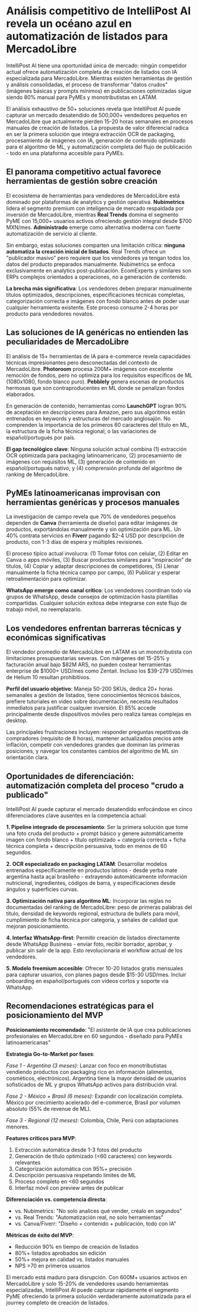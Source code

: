 # Análisis competitivo de IntelliPost AI revela un océano azul en automatización de listados para MercadoLibre

IntelliPost AI tiene una oportunidad única de mercado: ningún competidor actual ofrece automatización completa de creación de listados con IA especializada para MercadoLibre. Mientras existen herramientas de gestión y análisis consolidadas, el proceso de transformar "datos crudos" (imágenes básicas y prompts mínimos) en publicaciones optimizadas sigue siendo 80% manual para PyMEs y monotributistas en LATAM.

El análisis exhaustivo de 50+ soluciones revela que IntelliPost AI puede capturar un mercado desatendido de 500,000+ vendedores pequeños en MercadoLibre que actualmente pierden 15-20 horas semanales en procesos manuales de creación de listados. La propuesta de valor diferencial radica en ser la primera solución que integra extracción OCR de packaging, procesamiento de imágenes con IA, generación de contenido optimizado para el algoritmo de ML, y automatización completa del flujo de publicación - todo en una plataforma accesible para PyMEs.

## El panorama competitivo actual favorece herramientas de gestión sobre creación

El ecosistema de herramientas para vendedores de MercadoLibre está dominado por plataformas de analytics y gestión operativa. **Nubimetrics** lidera el segmento premium con inteligencia de mercado respaldada por inversión de MercadoLibre, mientras **Real Trends** domina el segmento PyME con 15,000+ usuarios activos ofreciendo gestión integral desde $700 MXN/mes. **Administrado** emerge como alternativa moderna con fuerte automatización de servicio al cliente.

Sin embargo, estas soluciones comparten una limitación crítica: **ninguna automatiza la creación inicial de listados**. Real Trends ofrece un "publicador masivo" pero requiere que los vendedores ya tengan todos los datos del producto preparados manualmente. Nubimetrics se enfoca exclusivamente en analytics post-publicación. EcomExperts y similares son ERPs complejos orientados a operaciones, no a generación de contenido.

**La brecha más significativa**: Los vendedores deben preparar manualmente títulos optimizados, descripciones, especificaciones técnicas completas, categorización correcta e imágenes con fondo blanco antes de poder usar cualquier herramienta existente. Este proceso consume 2-4 horas por producto para vendedores novatos.

## Las soluciones de IA genéricas no entienden las peculiaridades de MercadoLibre

El análisis de 15+ herramientas de IA para e-commerce revela capacidades técnicas impresionantes pero desconectadas del contexto de MercadoLibre. **Photoroom** procesa 200M+ imágenes con excelente remoción de fondos, pero no optimiza para los requisitos específicos de ML (1080x1080, fondo blanco puro). **Pebblely** genera escenas de productos hermosas que son contraproducentes en ML donde se penalizan fondos elaborados.

En generación de contenido, herramientas como **LaunchGPT** logran 90% de aceptación en descripciones para Amazon, pero sus algoritmos están entrenados en keywords y estructuras del mercado anglosajón. No comprenden la importancia de los primeros 60 caracteres del título en ML, la estructura de la ficha técnica regional, o las variaciones de español/portugués por país.

**El gap tecnológico clave**: Ninguna solución actual combina (1) extracción OCR optimizada para packaging latinoamericano, (2) procesamiento de imágenes con requisitos ML, (3) generación de contenido en español/portugués nativo, y (4) comprensión profunda del algoritmo de ranking de MercadoLibre.

## PyMEs latinoamericanas improvisan con herramientas genéricas y procesos manuales

La investigación de campo revela que 70% de vendedores pequeños dependen de **Canva** (herramienta de diseño) para editar imágenes de productos, exportándolas manualmente y sin optimización para ML. Un 40% contrata servicios en **Fiverr** pagando $2-4 USD por descripción de producto, con 1-3 días de espera y múltiples revisiones.

El proceso típico actual involucra: (1) Tomar fotos con celular, (2) Editar en Canva o apps móviles, (3) Buscar productos similares para "inspiración" de títulos, (4) Copiar y adaptar descripciones de competidores, (5) Llenar manualmente la ficha técnica campo por campo, (6) Publicar y esperar retroalimentación para optimizar.

**WhatsApp emerge como canal crítico**: Los vendedores coordinan todo vía grupos de WhatsApp, desde consejos de optimización hasta plantillas compartidas. Cualquier solución exitosa debe integrarse con este flujo de trabajo móvil, no reemplazarlo.

## Los vendedores enfrentan barreras técnicas y económicas significativas

El vendedor promedio de MercadoLibre en LATAM es un monotributista con limitaciones presupuestarias severas. Con márgenes del 15-25% y facturación anual bajo $82M ARS, no pueden costear herramientas enterprise de $1000+ USD/mes como Zentail. Incluso los $39-279 USD/mes de Helium 10 resultan prohibitivos.

**Perfil del usuario objetivo**: Maneja 50-200 SKUs, dedica 20+ horas semanales a gestión de listados, tiene conocimientos técnicos básicos, prefiere tutoriales en video sobre documentación, necesita resultados inmediatos para justificar cualquier inversión. El 85% accede principalmente desde dispositivos móviles pero realiza tareas complejas en desktop.

Las principales frustraciones incluyen: responder preguntas repetitivas de compradores (requisito de 8 horas), mantener actualizados precios ante inflación, competir con vendedores grandes que dominan las primeras posiciones, y navegar los constantes cambios del algoritmo de ML sin orientación clara.

## Oportunidades de diferenciación: automatización completa del proceso "crudo a publicado"

IntelliPost AI puede capturar el mercado desatendido enfocándose en cinco diferenciadores clave ausentes en la competencia actual:

**1. Pipeline integrado de procesamiento**: Ser la primera solución que tome una foto cruda del producto + prompt básico y genere automáticamente imagen con fondo blanco + título optimizado + categoría correcta + ficha técnica completa + descripción persuasiva, todo en menos de 60 segundos.

**2. OCR especializado en packaging LATAM**: Desarrollar modelos entrenados específicamente en productos latinos - desde yerba mate argentina hasta açaí brasileño - extrayendo automáticamente información nutricional, ingredientes, códigos de barra, y especificaciones desde ángulos y superficies curvas.

**3. Optimización nativa para algoritmo ML**: Incorporar las reglas no documentadas del ranking de MercadoLibre: peso de primeras palabras del título, densidad de keywords regional, estructura de bullets para móvil, cumplimiento de ficha técnica por categoría, y señales de calidad que mejoran posicionamiento.

**4. Interfaz WhatsApp-first**: Permitir creación de listados directamente desde WhatsApp Business - enviar foto, recibir borrador, aprobar, y publicar sin salir de la app. Esto revolucionaría el workflow actual de los vendedores.

**5. Modelo freemium accesible**: Ofrecer 10-20 listados gratis mensuales para capturar usuarios, con planes pagos desde $15-30 USD/mes. Incluir onboarding en español/portugués con videos cortos y soporte via WhatsApp.

## Recomendaciones estratégicas para el posicionamiento del MVP

**Posicionamiento recomendado**: "El asistente de IA que crea publicaciones profesionales en MercadoLibre en 60 segundos - diseñado para PyMEs latinoamericanas"

**Estrategia Go-to-Market por fases**:

*Fase 1 - Argentina (3 meses)*: Lanzar con foco en monotributistas vendiendo productos con packaging rico en información (alimentos, cosméticos, electrónicos). Argentina tiene la mayor densidad de usuarios sofisticados de ML y grupos WhatsApp activos para distribución viral.

*Fase 2 - México + Brasil (6 meses)*: Expandir con localización completa. México por crecimiento acelerado del e-commerce, Brasil por volumen absoluto (55% de revenue de ML).

*Fase 3 - Regional (12 meses)*: Colombia, Chile, Perú con adaptaciones menores.

**Features críticos para MVP**:
1. Extracción automática desde 1-3 fotos del producto
2. Generación de título optimizado (<60 caracteres) con keywords relevantes
3. Categorización automática con 95%+ precisión
4. Descripción persuasiva respetando límites de ML
5. Proceso completo en <60 segundos
6. Interfaz móvil con preview antes de publicar

**Diferenciación vs. competencia directa**:
- vs. Nubimetrics: "No solo analices qué vender, créalo en segundos"
- vs. Real Trends: "Automatización real, no solo herramientas"
- vs. Canva/Fiverr: "Diseño + contenido + publicación, todo con IA"

**Métricas de éxito del MVP**:
- Reducción 90% en tiempo de creación de listados
- 80%+ listados aprobados sin edición
- 50%+ mejora en calidad vs. listados manuales
- NPS >70 en primeros usuarios

El mercado está maduro para disrupción. Con 600M+ usuarios activos en MercadoLibre y solo 15-20% de vendedores usando herramientas especializadas, IntelliPost AI puede capturar rápidamente el segmento PyME ofreciendo la primera solución verdaderamente automatizada para el journey completo de creación de listados.
